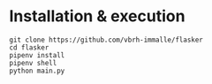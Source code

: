 # Installation & execution

```
git clone https://github.com/vbrh-immalle/flasker
cd flasker
pipenv install
pipenv shell
python main.py
```
